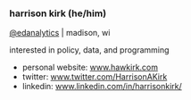 ### harrison kirk (he/him)

[@edanalytics](https://github.com/edanalytics) | madison, wi

interested in policy, data, and programming

- personal website: www.hawkirk.com
- twitter: www.twitter.com/HarrisonAKirk
- linkedin: www.linkedin.com/in/harrisonkirk/


<!---
hawkirk/hawkirk is a ✨ special ✨ repository because its `README.md` (this file) appears on your GitHub profile.
You can click the Preview link to take a look at your changes.
--->
